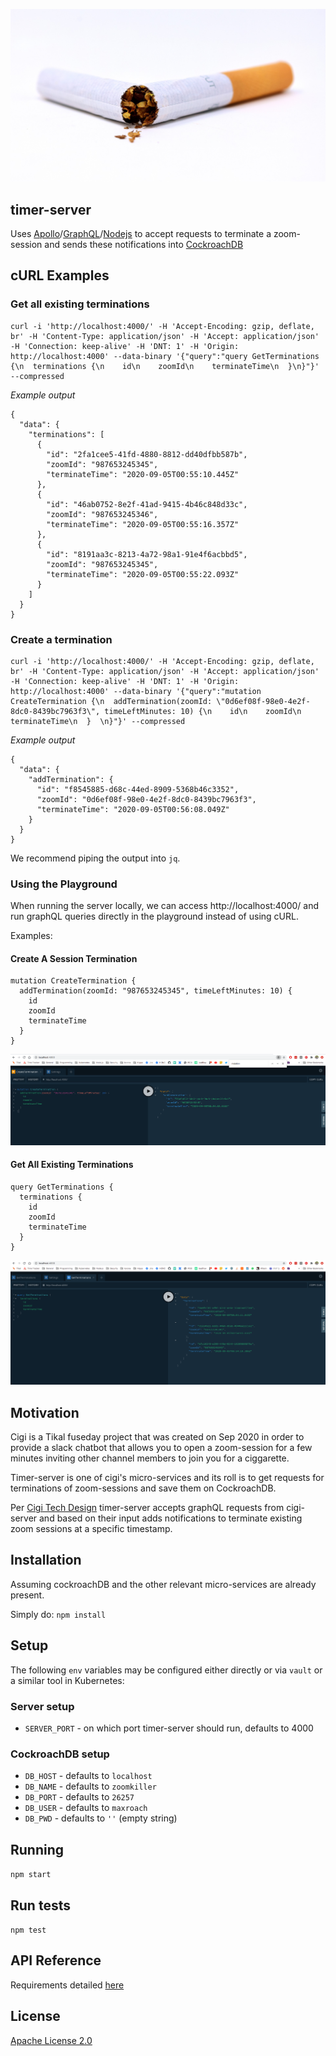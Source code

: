 ![terminate zoom session](./assets/cigi-timer.jpeg)

## timer-server

Uses [Apollo](https://www.apollographql.com/)/[GraphQL](https://graphql.org/)/[Nodejs](https://nodejs.org/en/) to accept requests to terminate a zoom-session and sends these notifications into [CockroachDB](https://www.cockroachlabs.com/)

## cURL Examples

### Get all existing terminations
```
curl -i 'http://localhost:4000/' -H 'Accept-Encoding: gzip, deflate, br' -H 'Content-Type: application/json' -H 'Accept: application/json' -H 'Connection: keep-alive' -H 'DNT: 1' -H 'Origin: http://localhost:4000' --data-binary '{"query":"query GetTerminations {\n  terminations {\n    id\n    zoomId\n    terminateTime\n  }\n}"}' --compressed
```

*Example output*
```
{
  "data": {
    "terminations": [
      {
        "id": "2fa1cee5-41fd-4880-8812-dd40dfbb587b",
        "zoomId": "987653245345",
        "terminateTime": "2020-09-05T00:55:10.445Z"
      },
      {
        "id": "46ab0752-8e2f-41ad-9415-4b46c848d33c",
        "zoomId": "987653245346",
        "terminateTime": "2020-09-05T00:55:16.357Z"
      },
      {
        "id": "8191aa3c-8213-4a72-98a1-91e4f6acbbd5",
        "zoomId": "987653245345",
        "terminateTime": "2020-09-05T00:55:22.093Z"
      }
    ]
  }
}
```

### Create a termination
```
curl -i 'http://localhost:4000/' -H 'Accept-Encoding: gzip, deflate, br' -H 'Content-Type: application/json' -H 'Accept: application/json' -H 'Connection: keep-alive' -H 'DNT: 1' -H 'Origin: http://localhost:4000' --data-binary '{"query":"mutation CreateTermination {\n  addTermination(zoomId: \"0d6ef08f-98e0-4e2f-8dc0-8439bc7963f3\", timeLeftMinutes: 10) {\n    id\n    zoomId\n    terminateTime\n  }  \n}"}' --compressed
```

*Example output*
```
{
  "data": {
    "addTermination": {
      "id": "f8545885-d68c-44ed-8909-5368b46c3352",
      "zoomId": "0d6ef08f-98e0-4e2f-8dc0-8439bc7963f3",
      "terminateTime": "2020-09-05T00:56:08.049Z"
    }
  }
}
```

We recommend piping the output into `jq`.

### Using the Playground

When running the server locally, we can access http://localhost:4000/ and run graphQL queries directly in the playground instead of using cURL.

Examples:

#### Create A Session Termination
```
mutation CreateTermination {
  addTermination(zoomId: "987653245345", timeLeftMinutes: 10) {
    id
    zoomId
    terminateTime
  }  
}
```
![create a termination](./assets/playground_create.png)

#### Get All Existing Terminations
```
query GetTerminations {
  terminations {
    id
    zoomId
    terminateTime
  }
}
```
![get existing terminations](./assets/playground_get.png)


## Motivation

Cigi is a Tikal fuseday project that was created on Sep 2020 in order to provide a slack chatbot that allows you to open a zoom-session for a few minutes inviting other channel members to join you for a ciggarette. 

Timer-server is one of cigi's micro-services and its roll is to get requests for terminations of zoom-sessions and save them on CockroachDB.

Per [Cigi Tech Design](https://gitlab.com/tikal-fuse/fuseday2020/group2/test/-/wikis/Cigi-tech-design) timer-server accepts graphQL requests from cigi-server and based on their input adds notifications to terminate existing zoom sessions at a specific timestamp.

## Installation

Assuming cockroachDB and the other relevant micro-services are already present. 

Simply do: `npm install`

## Setup

The following `env` variables may be configured either directly or via `vault` or a similar tool in Kubernetes:

### Server setup
* `SERVER_PORT` - on which port timer-server should run, defaults to 4000

### CockroachDB setup
* `DB_HOST` - defaults to `localhost`
* `DB_NAME` - defaults to `zoomkiller`
* `DB_PORT` - defaults to `26257`
* `DB_USER` - defaults to `maxroach`
* `DB_PWD` - defaults to `''` (empty string)

## Running

`npm start`

## Run tests

`npm test`

## API Reference

Requirements detailed [here](https://gitlab.com/tikal-fuse/fuseday2020/group2/test/-/issues/7)

## License

[Apache License 2.0](https://www.apache.org/licenses/LICENSE-2.0)